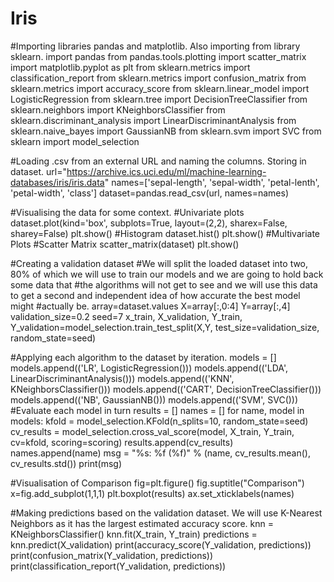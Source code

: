 # Iris
#Importing libraries pandas and matplotlib. Also importing from library sklearn.
import pandas
from pandas.tools.plotting import scatter_matrix
import matplotlib.pyplot as plt
from sklearn.metrics import classification_report
from sklearn.metrics import confusion_matrix
from sklearn.metrics import accuracy_score
from sklearn.linear_model import LogisticRegression
from sklearn.tree import DecisionTreeClassifier
from sklearn.neighbors import KNeighborsClassifier
from sklearn.discriminant_analysis import LinearDiscriminantAnalysis
from sklearn.naive_bayes import GaussianNB
from sklearn.svm import SVC
from sklearn import model_selection

#Loading .csv from an external URL and naming the columns. Storing in dataset.
url="https://archive.ics.uci.edu/ml/machine-learning-databases/iris/iris.data"
names=['sepal-length', 'sepal-width', 'petal-lenth', 'petal-width', 'class']
dataset=pandas.read_csv(url, names=names)


#Visualising the data for some context.
#Univariate plots
dataset.plot(kind='box', subplots=True, layout=(2,2), sharex=False, sharey=False)
plt.show()
#Histogram
dataset.hist()
plt.show()
#Multivariate Plots
#Scatter Matrix
scatter_matrix(dataset)
plt.show()


#Creating a validation dataset
#We will split the loaded dataset into two, 80% of which we will use to train our models and we are going to hold back some data that #the algorithms will not get to see and we will use this data to get a second and independent idea of how accurate the best model might #actually be.
array=dataset.values
X=array[:,0:4]
Y=array[:,4]
validation_size=0.2
seed=7
x_train, X_validation, Y_train, Y_validation=model_selection.train_test_split(X,Y, test_size=validation_size, random_state=seed)

#Applying each algorithm to the dataset by iteration.
models = []
models.append(('LR', LogisticRegression()))
models.append(('LDA', LinearDiscriminantAnalysis()))
models.append(('KNN', KNeighborsClassifier()))
models.append(('CART', DecisionTreeClassifier()))
models.append(('NB', GaussianNB()))
models.append(('SVM', SVC()))
#Evaluate each model in turn
results = []
names = []
for name, model in models:
	kfold = model_selection.KFold(n_splits=10, random_state=seed)
	cv_results = model_selection.cross_val_score(model, X_train, Y_train, cv=kfold, scoring=scoring)
	results.append(cv_results)
	names.append(name)
	msg = "%s: %f (%f)" % (name, cv_results.mean(), cv_results.std())
	print(msg)

#Visualisation of Comparison
fig=plt.figure()
fig.suptitle("Comparison")
x=fig.add_subplot(1,1,1)
plt.boxplot(results)
ax.set_xticklabels(names)

#Making predictions based on the validation dataset. We will use K-Nearest Neighbors as it has the largest estimated accuracy score.
knn = KNeighborsClassifier()
knn.fit(X_train, Y_train)
predictions = knn.predict(X_validation)
print(accuracy_score(Y_validation, predictions))
print(confusion_matrix(Y_validation, predictions))
print(classification_report(Y_validation, predictions))
